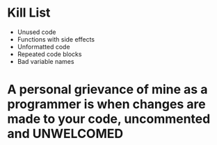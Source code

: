 Kill List
=========
* Unused code
* Functions with side effects
* Unformatted code
* Repeated code blocks
* Bad variable names
# A personal grievance of mine as a programmer is when changes are made to your code, uncommented and UNWELCOMED 
